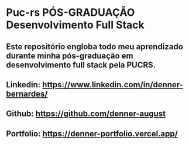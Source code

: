 # Puc-rs PÓS-GRADUAÇÃO Desenvolvimento Full Stack

## Este repositório engloba todo meu aprendizado durante minha pós-graduação em desenvolvimento full stack pela PUCRS.

## Linkedin: <https://www.linkedin.com/in/denner-bernardes/>

## Github: <https://github.com/denner-august>

## Portfolio: <https://denner-portfolio.vercel.app/>

